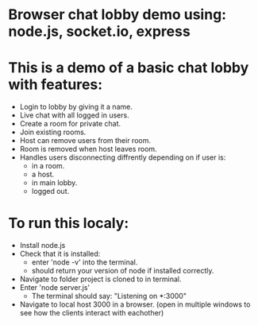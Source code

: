 # Browser chat lobby demo using: node.js, socket.io, express 

# This is a demo of a basic chat lobby with features:
  - Login to lobby by giving it a name.
  - Live chat with all logged in users.
  - Create a room for private chat.
  - Join existing rooms.
  - Host can remove users from their room.
  - Room is removed when host leaves room.
  - Handles users disconnecting diffrently depending on if user is:
      - in a room.
      - a host.
      - in main lobby.
      - logged out.

# To run this localy:
  - Install node.js
  - Check that it is installed:
      - enter 'node -v' into the terminal. 
      - should return your version of node if installed correctly.
  - Navigate to folder project is cloned to in terminal.
  - Enter 'node server.js'
      - The terminal should say: "Listening on *:3000"
  - Navigate to local host 3000 in a browser. (open in multiple windows to see how the clients interact with eachother)
